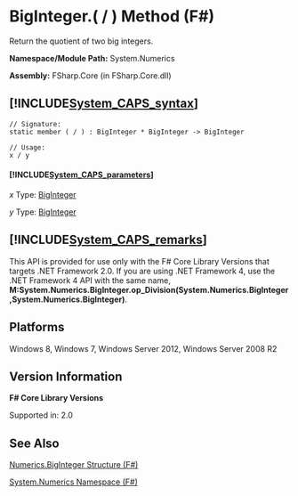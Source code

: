 # BigInteger.( / ) Method (F#)

Return the quotient of two big integers.

**Namespace/Module Path:** System.Numerics

**Assembly:** FSharp.Core (in FSharp.Core.dll)


## [!INCLUDE[System_CAPS_syntax](//System/Token/System_CAPS_syntax_md.md)]

```
// Signature:
static member ( / ) : BigInteger * BigInteger -> BigInteger

// Usage:
x / y
```

#### [!INCLUDE[System_CAPS_parameters](//System/Token/System_CAPS_parameters_md.md)]
*x*
Type: [BigInteger](http://msdn.microsoft.com/en-us/library/e96b4062-9459-48b2-b558-2138255adefe)


*y*
Type: [BigInteger](http://msdn.microsoft.com/en-us/library/e96b4062-9459-48b2-b558-2138255adefe)




## [!INCLUDE[System_CAPS_remarks](//System/Token/System_CAPS_remarks_md.md)]
This API is provided for use only with the F# Core Library Versions that targets .NET Framework 2.0. If you are using .NET Framework 4, use the .NET Framework 4 API with the same name, **M:System.Numerics.BigInteger.op_Division(System.Numerics.BigInteger,System.Numerics.BigInteger)**.


## Platforms
Windows 8, Windows 7, Windows Server 2012, Windows Server 2008 R2


## Version Information
**F# Core Library Versions**

Supported in: 2.0




## See Also
[Numerics.BigInteger Structure &#40;F&#35;&#41;](Numerics.BigInteger+Structure+28%F%2329%.md)

[System.Numerics Namespace &#40;F&#35;&#41;](System.Numerics+Namespace+28%F%2329%.md)

